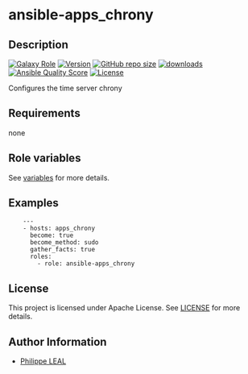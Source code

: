 # ansible-apps_chrony

## Description

[![Galaxy Role](https://img.shields.io/badge/galaxy-apps_chrony-purple?style=flat)](https://galaxy.ansible.com/lotusnoir/apps_chrony)
[![Version](https://img.shields.io/github/release/lotusnoir/ansible-apps_chrony.svg)](https://github.com/lotusnoir/ansible-apps_chrony/releases/latest)
[![GitHub repo size](https://img.shields.io/github/repo-size/lotusnoir/ansible-apps_chrony?color=orange&style=flat)](https://galaxy.ansible.com/lotusnoir/apps_chrony)
[![downloads](https://img.shields.io/ansible/role/d/)](https://galaxy.ansible.com/lotusnoir/apps_chrony)
[![Ansible Quality Score](https://img.shields.io/ansible/quality/)](https://galaxy.ansible.com/lotusnoir/apps_chrony)
[![License](https://img.shields.io/badge/license-Apache--2.0-brightgreen?style=flat)](https://opensource.org/licenses/Apache-2.0)

Configures the time server chrony

## Requirements

none

## Role variables

See [variables](/defaults/main.yml) for more details.

## Examples

        ---
        - hosts: apps_chrony
          become: true
          become_method: sudo
          gather_facts: true
          roles:
            - role: ansible-apps_chrony


## License

This project is licensed under Apache License. See [LICENSE](/LICENSE) for more details.

## Author Information

- [Philippe LEAL](https://github.com/lotusnoir)

